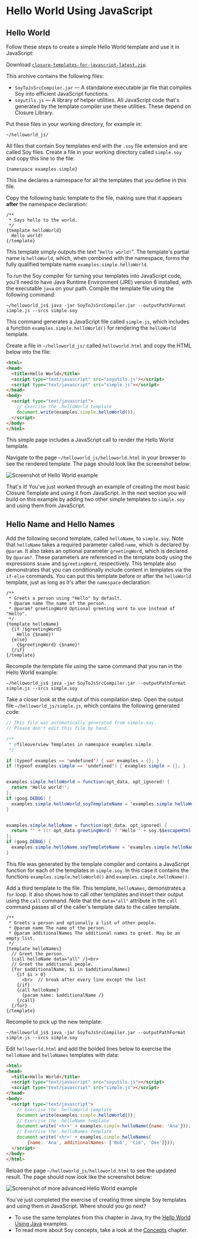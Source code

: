 # Hello World Using JavaScript

## Hello World

Follow these steps to create a simple Hello World template and use it in
JavaScript:

Download
[`closure-templates-for-javascript-latest.zip`](https://dl.google.com/closure-templates/closure-templates-for-javascript-latest.zip).

This archive contains the following files:

-   `SoyToJsSrcCompiler.jar` — A standalone executable jar file that compiles
    Soy into efficient JavaScript functions.
-   `soyutils.js` — A library of helper utilities. All JavaScript code that's
    generated by the template compiler use these utilities. These depend on
    Closure Library.

Put these files in your working directory, for example in:

    ~/helloworld_js/

All files that contain Soy templates end with the `.soy` file extension and are
called Soy files. Create a file in your working directory called `simple.soy`
and copy this line to the file:

```soy
{namespace examples.simple}
```

This line declares a namespace for all the templates that you define in this
file.

Copy the following basic template to the file, making sure that it appears
**after** the namespace declaration:

```soy
/**
 * Says hello to the world.
 */
{template helloWorld}
  Hello world!
{/template}
```

This template simply outputs the text "`Hello world!`". The template's partial
name is `helloWorld`, which, when combined with the namespace, forms the fully
qualified template name `examples.simple.helloWorld`.

To run the Soy compiler for turning your templates into JavaScript code, you'll
need to have Java Runtime Environment (JRE) version 6 installed, with the
executable `java` on your path. Compile the template file using the following
command:

    ~/helloworld_js$ java -jar SoyToJsSrcCompiler.jar --outputPathFormat simple.js --srcs simple.soy

This command generates a JavaScript file called `simple.js`, which includes a
function `examples.simple.helloWorld()` for rendering the `helloWorld` template.

Create a file in `~/helloworld_js/` called `helloworld.html` and copy the HTML
below into the file:

```html
<html>
<head>
  <title>Hello World</title>
  <script type="text/javascript" src="soyutils.js"></script>
  <script type="text/javascript" src="simple.js"></script>
</head>
<body>
  <script type="text/javascript">
    // Exercise the .helloWorld template
    document.write(examples.simple.helloWorld());
  </script>
</body>
</html>
```

This simple page includes a JavaScript call to render the Hello World template.

Navigate to the page `~/helloworld_js/helloworld.html` in your browser to see
the rendered template. The page should look like the screenshot below:

![Screenshot of Hello World example](../images/helloworld_js.png)

That's it! You've just worked through an example of creating the most basic
Closure Template and using it from JavaScript. In the next section you will
build on this example by adding two other simple templates to `simple.soy` and
using them from JavaScript.

## Hello Name and Hello Names

Add the following second template, called `helloName`, to `simple.soy`. Note
that `helloName` takes a required parameter called `name`, which is declared by
`@param`. It also takes an optional parameter `greetingWord`, which is declared
by `@param?`. These parameters are referenced in the template body using the
expressions `$name` and `$greetingWord`, respectively. This template also
demonstrates that you can conditionally include content in templates via the
`if-else` commands. You can put this template before or after the `helloWorld`
template, just as long as it's after the `namespace` declaration.

```soy
/**
 * Greets a person using "Hello" by default.
 * @param name The name of the person.
 * @param? greetingWord Optional greeting word to use instead of "Hello".
 */
{template helloName}
  {if !$greetingWord}
    Hello {$name}!
  {else}
    {$greetingWord} {$name}!
  {/if}
{/template}
```

Recompile the template file using the same command that you ran in the Hello
World example:

    ~/helloworld_js$ java -jar SoyToJsSrcCompiler.jar --outputPathFormat simple.js --srcs simple.soy

Take a closer look at the output of this compilation step. Open the output file
`~/helloworld_js/simple.js`, which contains the following generated code:

```java
// This file was automatically generated from simple.soy.
// Please don't edit this file by hand.

/**
 * @fileoverview Templates in namespace examples.simple.
 */

if (typeof examples == 'undefined') { var examples = {}; }
if (typeof examples.simple == 'undefined') { examples.simple = {}; }


examples.simple.helloWorld = function(opt_data, opt_ignored) {
  return 'Hello world!';
};
if (goog.DEBUG) {
  examples.simple.helloWorld.soyTemplateName = 'examples.simple.helloWorld';
}


examples.simple.helloName = function(opt_data, opt_ignored) {
  return '' + ((! opt_data.greetingWord) ? 'Hello ' + soy.$$escapeHtml(opt_data.name) + '!' : soy.$$escapeHtml(opt_data.greetingWord) + ' ' + soy.$$escapeHtml(opt_data.name) + '!');
};
if (goog.DEBUG) {
  examples.simple.helloName.soyTemplateName = 'examples.simple.helloName';
}
```

This file was generated by the template compiler and contains a JavaScript
function for each of the templates in `simple.soy`. In this case it contains the
functions `examples.simple.helloWorld()` and `examples.simple.helloName()`.

Add a third template to the file. This template, `helloNames`, demonstrates a
`for` loop. It also shows how to call other templates and insert their output
using the `call` command. Note that the `data="all"` attribute in the `call`
command passes all of the caller's template data to the callee template.

```soy
/**
 * Greets a person and optionally a list of other people.
 * @param name The name of the person.
 * @param additionalNames The additional names to greet. May be an empty list.
 */
{template helloNames}
  // Greet the person.
  {call helloName data="all" /}<br>
  // Greet the additional people.
  {for $additionalName, $i in $additionalNames}
    {if $i > 0}
      <br>  // break after every line except the last
    {/if}
    {call helloName}
      {param name: $additionalName /}
    {/call}
  {/for}
{/template}
```

Recompile to pick up the new template:

    ~/helloworld_js$ java -jar SoyToJsSrcCompiler.jar --outputPathFormat simple.js --srcs simple.soy

Edit `helloworld.html` and add the bolded lines below to exercise the
`helloName` and `helloNames` templates with data:

```html
<html>
<head>
  <title>Hello World</title>
  <script type="text/javascript" src="soyutils.js"></script>
  <script type="text/javascript" src="simple.js"></script>
</head>
<body>
  <script type="text/javascript">
    // Exercise the .helloWorld template
    document.write(examples.simple.helloWorld());
    // Exercise the .helloName template
    document.write('<hr>' + examples.simple.helloName({name: 'Ana'}));
    // Exercise the .helloNames template
    document.write('<hr>' + examples.simple.helloNames(
        {name: 'Ana', additionalNames: ['Bob', 'Cid', 'Dee']}));
  </script>
</body>
</html>
```

Reload the page `~/helloworld_js/helloworld.html` to see the updated result. The
page should now look like the screenshot below:

![Screenshot of more advanced Hello World
example](../images/helloworld_js_advanced.png)

You've just completed the exercise of creating three simple Soy templates and
using them in JavaScript. Where should you go next?

-   To use the same templates from this chapter in Java, try the
    [Hello World Using Java](helloworld_java.md) examples.
-   To read more about Soy concepts, take a look at the [Concepts][concepts]
    chapter.

[concepts]: /documentation/concepts/index.md

